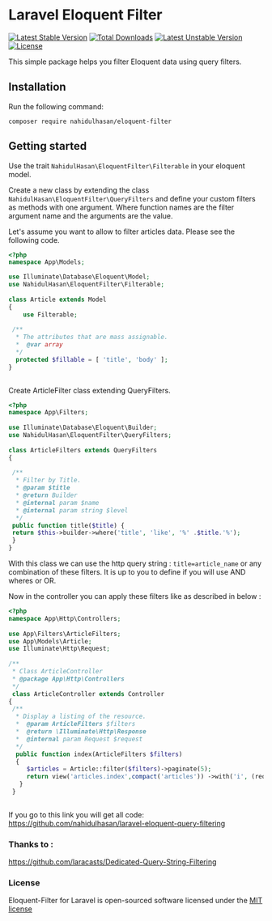 # Laravel Eloquent Filter  

  [![Latest Stable Version](https://poser.pugx.org/nahidulhasan/eloquent-filter/v/stable)](https://packagist.org/packages/nahidulhasan/eloquent-filter)
   [![Total Downloads](https://poser.pugx.org/nahidulhasan/eloquent-filter/downloads)](https://packagist.org/packages/nahidulhasan/eloquent-filter)
  [![Latest Unstable Version](https://poser.pugx.org/nahidulhasan/eloquent-filter/v/unstable)](https://packagist.org/packages/nahidulhasan/eloquent-filter)
   [![License](https://poser.pugx.org/nahidulhasan/eloquent-filter/license)](https://packagist.org/packages/nahidulhasan/eloquent-filter)
  


  This simple package helps you filter Eloquent data using query filters.  
  
## Installation  
 
Run  the following command:  
 
```  
composer require nahidulhasan/eloquent-filter  
```  
  
  
## Getting started  
  
Use the trait `NahidulHasan\EloquentFilter\Filterable` in your eloquent model.

Create a new class by extending the class `NahidulHasan\EloquentFilter\QueryFilters` and define your custom filters as methods with one argument. Where function names are the filter argument name and the arguments are the value.   
  
Let's assume you want to allow to filter articles data. Please see the following code.  
  
```php 
<?php  
namespace App\Models;  

use Illuminate\Database\Eloquent\Model;  
use NahidulHasan\EloquentFilter\Filterable;  
  
class Article extends Model  
{  
	use Filterable; 
	 
 /**
  * The attributes that are mass assignable. 
  *  @var array 
  */ 
  protected $fillable = [ 'title', 'body' ];
}  
  
```  
  
Create ArticleFilter class extending QueryFilters.  
  
```php  
<?php  
namespace App\Filters;  
  
use Illuminate\Database\Eloquent\Builder;  
use NahidulHasan\EloquentFilter\QueryFilters;  
  
class ArticleFilters extends QueryFilters  
{  
  
 /**  
  * Filter by Title. 
  * @param $title 
  * @return Builder 
  * @internal param $name 
  * @internal param string $level 
  */ 
 public function title($title) { 
 return $this->builder->where('title', 'like', '%' .$title.'%'); 
 }  
}  
```  
  
With this class we can use the http query string : `title=article_name` or any combination of these filters. It is up to you to define if you will use AND wheres or OR.   

Now in the controller you can apply these filters like as described in below  :    
  
  
```php  
<?php  
namespace App\Http\Controllers;  
  
use App\Filters\ArticleFilters;  
use App\Models\Article;  
use Illuminate\Http\Request;  
  
/**  
 * Class ArticleController 
 * @package App\Http\Controllers 
 */
 class ArticleController extends Controller  
{  
 /** 
  * Display a listing of the resource. 
  *  @param ArticleFilters $filters 
  *  @return \Illuminate\Http\Response 
  *  @internal param Request $request 
  */ 
  public function index(ArticleFilters $filters) 
  {  
     $articles = Article::filter($filters)->paginate(5);  
     return view('articles.index',compact('articles')) ->with('i', (request()->input('page', 1) - 1) * 5); 
   }
 }  
  
```  

If you go to this link you will get all code: 
https://github.com/nahidulhasan/laravel-eloquent-query-filtering


### Thanks to :  
https://github.com/laracasts/Dedicated-Query-String-Filtering  
  
  
### License  
  
Eloquent-Filter for Laravel is open-sourced software licensed under the [MIT license](http://opensource.org/licenses/MIT)


